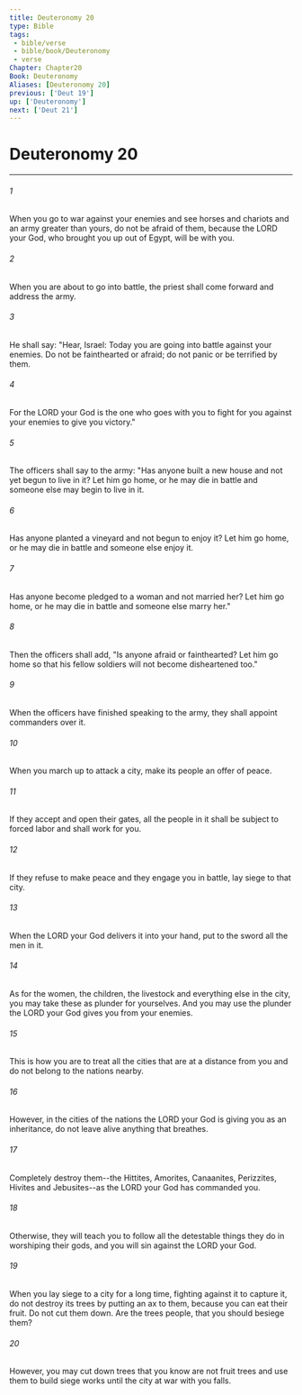 ```yaml
---
title: Deuteronomy 20
type: Bible
tags:
 - bible/verse
 - bible/book/Deuteronomy
 - verse
Chapter: Chapter20
Book: Deuteronomy
Aliases: [Deuteronomy 20]
previous: ['Deut 19']
up: ['Deuteronomy']
next: ['Deut 21']
---
```

# Deuteronomy 20

***


###### 1 
When you go to war against your enemies and see horses and chariots and an army greater than yours, do not be afraid of them, because the LORD your God, who brought you up out of Egypt, will be with you. 

###### 2 
When you are about to go into battle, the priest shall come forward and address the army. 

###### 3 
He shall say: "Hear, Israel: Today you are going into battle against your enemies. Do not be fainthearted or afraid; do not panic or be terrified by them. 

###### 4 
For the LORD your God is the one who goes with you to fight for you against your enemies to give you victory." 

###### 5 
The officers shall say to the army: "Has anyone built a new house and not yet begun to live in it? Let him go home, or he may die in battle and someone else may begin to live in it. 

###### 6 
Has anyone planted a vineyard and not begun to enjoy it? Let him go home, or he may die in battle and someone else enjoy it. 

###### 7 
Has anyone become pledged to a woman and not married her? Let him go home, or he may die in battle and someone else marry her." 

###### 8 
Then the officers shall add, "Is anyone afraid or fainthearted? Let him go home so that his fellow soldiers will not become disheartened too." 

###### 9 
When the officers have finished speaking to the army, they shall appoint commanders over it. 

###### 10 
When you march up to attack a city, make its people an offer of peace. 

###### 11 
If they accept and open their gates, all the people in it shall be subject to forced labor and shall work for you. 

###### 12 
If they refuse to make peace and they engage you in battle, lay siege to that city. 

###### 13 
When the LORD your God delivers it into your hand, put to the sword all the men in it. 

###### 14 
As for the women, the children, the livestock and everything else in the city, you may take these as plunder for yourselves. And you may use the plunder the LORD your God gives you from your enemies. 

###### 15 
This is how you are to treat all the cities that are at a distance from you and do not belong to the nations nearby. 

###### 16 
However, in the cities of the nations the LORD your God is giving you as an inheritance, do not leave alive anything that breathes. 

###### 17 
Completely destroy them--the Hittites, Amorites, Canaanites, Perizzites, Hivites and Jebusites--as the LORD your God has commanded you. 

###### 18 
Otherwise, they will teach you to follow all the detestable things they do in worshiping their gods, and you will sin against the LORD your God. 

###### 19 
When you lay siege to a city for a long time, fighting against it to capture it, do not destroy its trees by putting an ax to them, because you can eat their fruit. Do not cut them down. Are the trees people, that you should besiege them? 

###### 20 
However, you may cut down trees that you know are not fruit trees and use them to build siege works until the city at war with you falls. 
